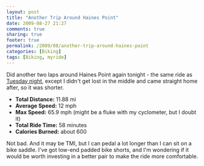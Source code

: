 ```yaml
---
layout: post
title: "Another Trip Around Haines Point"
date: 2009-08-27 21:27
comments: true
sharing: true
footer: true
permalink: /2009/08/another-trip-around-haines-point
categories: [Biking]
tags: [Biking, myride]
---
```

Did another two laps around Haines Point again tonight - the same ride as [Tuesday night](http://www.brockboland.com/2009/08/i-feel-goooood), except I didn't get lost in the middle and came straight home after, so it was shorter.

* **Total Distance:** 11.88 mi
* **Average Speed:** 12 mph
* **Max Speed:** 65.9 mph (might be a fluke with my cyclometer, but I doubt it)
* **Total Ride Time:** 58 minutes
* **Calories Burned:** about 600

Not bad.  And it may be TMI, but I can pedal a lot longer than I can sit on a bike saddle.  I've got low-end padded bike shorts, and I'm wondering if it would be worth investing in a better pair to make the ride more comfortable.